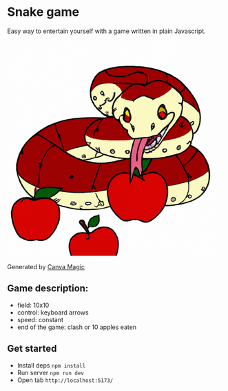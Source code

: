 # Snake game
Easy way to entertain yourself with a game written in plain Javascript.

<img src="./src/images/snake-game.png" alt="Snake game logo" width="500">

Generated by [Canva Magic](https://www.canva.com/magic-home)

## Game description:

- field: 10x10
- control: keyboard arrows
- speed: constant
- end of the game: clash or 10 apples eaten

## Get started

- Install deps `npm install`
- Run server `npm run dev`
- Open tab `http://localhost:5173/`
